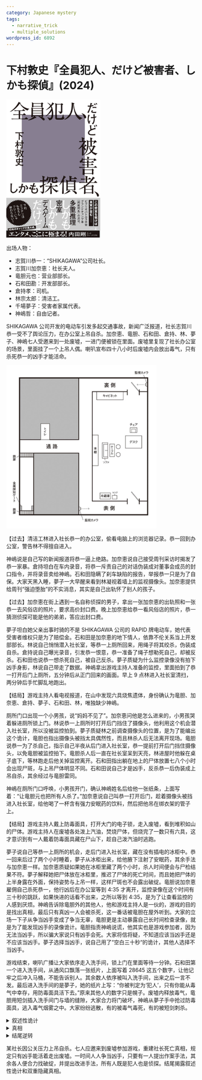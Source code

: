 ```yaml
---
category: Japanese mystery
tags:
  - narrative_trick
  - multiple_solutions
wordpress_id: 6892
---
```


# 下村敦史『全員犯人、だけど被害者、しかも探偵』(2024)

<img src=images/2024b_cover.jpg width=250/>

出场人物：
* 志賀川恭一：“SHIKAGAWA”公司社长。
* 志賀川加奈恵：社长夫人。
* 竜胆元也：营业部部长。
* 石和田勘：开发部部长。
* 倉持孝：司机。
* 林宗太郎：清洁工。
* 千場夢子：受害者家属代表。
* 神嶋哲：自由记者。

SHIKAGAWA 公司开发的电动车引发多起交通事故，新闻广泛报道，社长志賀川恭一受不了舆论压力，在办公室上吊自杀。加奈恵、竜胆、石和田、倉持、林、夢子、神嶋七人受邀来到一处废墟，一进门便被锁在里面。废墟里复现了社长办公室的场景，里面挂了一个上吊人偶。喇叭宣布四十八小时后废墟内会放出毒气，只有杀死恭一的凶手才能活命。

<img src=images/2024b_floor_plan.jpg width=400/>

【过去】清洁工林进入社长恭一的办公室，偷看电脑上的浏览器记录。恭一回到办公室，警告林不得擅自进入。

神嶋说是自己写的新闻报道将恭一逼上绝路。加奈恵说自己接受周刊采访时揭发了恭一家暴。倉持坦白在车内录音，将恭一斥责自己的对话伪装成对董事会成员的封口指令，并将录音卖给神嶋。石和田隐瞒了刹车缺陷的报告，举报恭一只是为了自保。大家天黑入睡，夢子一大早醒来看到林凝视着墙上的监视摄像头。加奈恵提供给周刊“强迫堕胎”的不实消息，其实是自己出轨怀了别人的孩子。

【过去】加奈恵在街上遇到一名自称侦探的男子，拿出一张加奈恵的出轨照和一张恭一去风俗店的照片，要求高价封口费。晚上加奈恵给恭一看风俗店的照片，恭一猜测侦探可能是他的弟弟，答应出封口费。

夢子坦白她父亲出事时骑的不是 SHIKAGAWA 公司的 RAPID 牌电动车，她代表受害者维权只是为了赔偿金。石和田是加奈恵的地下情人，依靠不伦关系当上开发部部长。林说自己悄悄潜入社长室，等恭一上厕所回来，用绳子将其绞杀，伪装成自杀。倉持说自己曝光录音，引发恭一恨意，恭一准备了绳子想勒死自己，却被反杀。石和田也说恭一想杀死自己，被自己反杀。夢子质疑为什么监控录像没有拍下凶手身影，林说自己带走了数据。神嶋拿出游戏主持人准备的监控，里面拍到了恭一打开后门上厕所，五分钟后从正门回来的画面。早上 9 点林进入社长室清扫，两分钟后手忙脚乱地跑出。

【结局】游戏主持人看电视报道，在山中发现六具烧焦遗体，身份确认为竜胆、加奈恵、倉持、夢子、石和田、林，唯独缺少神嶋。

厕所门口出现一个小男孩，说“妈妈不见了”。加奈恵问他是怎么进来的，小男孩哭着躲进厕所锁上门。林说恭一上厕所时打开后门挡住了摄像头，他利用这个机会潜入社长室，所以没被监控拍到。夢子质疑林之前调查摄像头的位置，是为了能编出这个诡计，竜胆也指出摄像头被挡太具偶然性，而且林杀人后无法离开现场。竜胆说恭一为了杀自己，指示自己半夜从后门进入社长室，恭一提前打开后门挡住摄像头，以免竜胆被监控拍下。竜胆杀人后一直在社长室呆到天亮，林进屋时他躲在桌子底下，等林跑走后他关掉监控离开。石和田指出躺在地上的尸体放置七八个小时会出现尸斑，与上吊尸体明显不同。石和田说自己才是凶手，反杀恭一后伪装成上吊自杀，其余经过与竜胆雷同。

神嶋在厕所门口呼唤，小男孩开门，确认神嶋姓名后给他一张纸条，上面写着：“让竜胆元也把所有人杀了。”加奈恵说自己叫恭一打开后门，趁着摄像头被挡进入社长室，给他喝了一杯含有强力安眠药的饮料，然后把他吊在绑衣架的管子上。

【结局】游戏主持人戴上防毒面具，打开大门的电子锁，走入废墟，看到堆积如山的尸体。游戏主持人在废墟各处泼上汽油，焚烧尸体，但烧完了一数只有六具，这才意识到有一人戴着防毒面具藏在尸山下，趁自己泼汽油时逃跑。

夢子说自己等恭一上厕所的机会，走后门进入社长室，藏在没有插电的冰柜中。恭一回来后过了两个小时睡着，夢子从冰柜出来，给他腋下注射了安眠药，其余手法与加奈恵一样。加奈恵质疑如果她在冰柜里藏了两个小时，杀人时间便会与尸检结果不符。夢子解释她把尸体放在冰柜里，推迟了尸体的死亡时间，而且她把尸体的上半身露在外面，保持姿势与上吊一样，这样尸斑也不会露出破绽。竜胆说加奈恵雇佣自己杀死恭一，他行凶后在办公室等到 4:35 才离开，监控录像在这个时间有三十秒的跳跃，如果快进的话看不出来，之所以等到 4:35，是为了让查看监控的人感到厌烦。神嶋告诉除竜胆外的其他人，他和游戏主持人是一伙的，游戏的目的是找出真相，最后只有真凶一人会被杀死，这一番话被竜胆在屋外听到。大家的立场一下子从争当凶手变成了争当无辜，竜胆更是主动暴露自己长时间检查录像，就是为了能发现凶手的录像诡计。竜胆指责神嶋说谎，他其实也是游戏参加者，因为无法当凶手，所以骗大家说只有凶手会死。大家将信将疑，不知道应该当凶手还是不应该当凶手。夢子选择当凶手，说自己用了“空白三十秒“的诡计，其他人选择不当凶手。

游戏结束，喇叭广播让大家依序走入洗手间，锁上门在里面等待一分钟。石和田第一个进入洗手间，从通风口飘落一张纸片，上面写着 28645 这五个数字，让他记牢之后冲入马桶，不能告诉别人。其余数人依序被叫入洗手间，出来之后一言不发。最后进入洗手间的是夢子，她的纸片上写：“你被判定为‘犯人’，只有你能从毒气中幸存，用防毒面具活下去。”原来其他人的数字只是幌子。废墟内释放毒气，竜胆用短剑插入洗手间门与墙的缝隙，大家合力将门破坏，神嶋从夢子手中抢过防毒面具，逃入毒气烟雾之中。大家纷纷逃散，有的被毒气毒死，有的被短剑刺杀。

<details><summary>叙述性诡计</summary>
神嶋从废墟中幸存，却因受到创伤，无法完整重述废墟经历。扮演“神嶋”的侦探与其他侦探一起表演犯罪现场重建，所有出场人物都是侦探。迷路小孩是 SHIKAGAWA 公司的小孩，不小心闯入表演现场。
</details>

<details><summary>真相</summary>
扮演“神嶋”的侦探 = 志賀川恭一 = 游戏主持人，他提议犯罪重演是为了改写真相。在社长室吊死的是恭一的双胞胎弟弟恭二（伏线：敲诈加奈恵的侦探）。恭一让恭二穿着一样的衣服来到公司，打开后门挡住摄像头，让恭二从正门进入社长室，自己则从后门回到社长室。恭一用含有安眠药的饮料让恭二入睡，将其杀死后伪装成上吊自杀，然后用“空白三十秒”的诡计离开。竜胆提出“空白三十秒”的诡计后，恭一为了防止替身诡计曝光，赶忙抛出“我和游戏主持人串通”的自白。恭一事先将 SHIKAGAWA 公司顶层设计成与废墟相同的结构，为在废墟进行犯罪重建作准备。
</details>

<details><summary>结尾逆转</summary>
神嶋用短剑刺死其他游戏参加者，抢得防毒面具，藏在尸山下逃生。为了不让该场景重现，神嶋让小孩交给扮演“神嶋”的侦探（志賀川恭一）字条，让竜胆杀死所有人，改写真相。结尾神嶋和恭一决定共同保守秘密。
</details>

某社长因公关压力上吊自杀。七人应邀来到废墟参加游戏，重建社长死亡真相，规定只有凶手能活着走出废墟。一时间人人争当凶手，只要有一人提出作案手法，其余各人便合力找破绽，并提出改进手法，所有人既是犯人也是侦探。结尾揭露叙述性诡计和双重隐藏真相。
